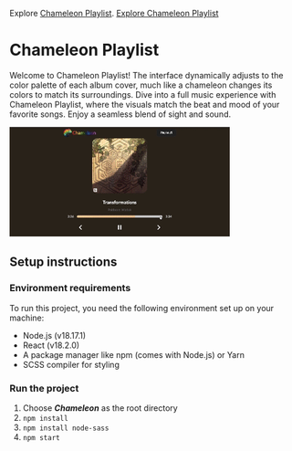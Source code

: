 Explore [Chameleon Playlist](https://JayTef.github.io/Chameleon-Playlist).
<a href="https://JayTef.github.io/Chameleon-Playlist" target="_blank">Explore Chameleon Playlist</a>

# Chameleon Playlist

Welcome to Chameleon Playlist! The interface dynamically adjusts to the color palette of each album cover, much like a chameleon changes its colors to match its surroundings. Dive into a full music experience with Chameleon Playlist, where the visuals match the beat and mood of your favorite songs. Enjoy a seamless blend of sight and sound.

![Chameleon Logo](Chameleon.gif)

## Setup instructions

### Environment requirements

To run this project, you need the following environment set up on your machine:

- Node.js (v18.17.1)
- React (v18.2.0)
- A package manager like npm (comes with Node.js) or Yarn
- SCSS compiler for styling

### Run the project

1. Choose ***Chameleon*** as the root directory
2. ```npm install```
3. ```npm install node-sass```
4. ```npm start```
